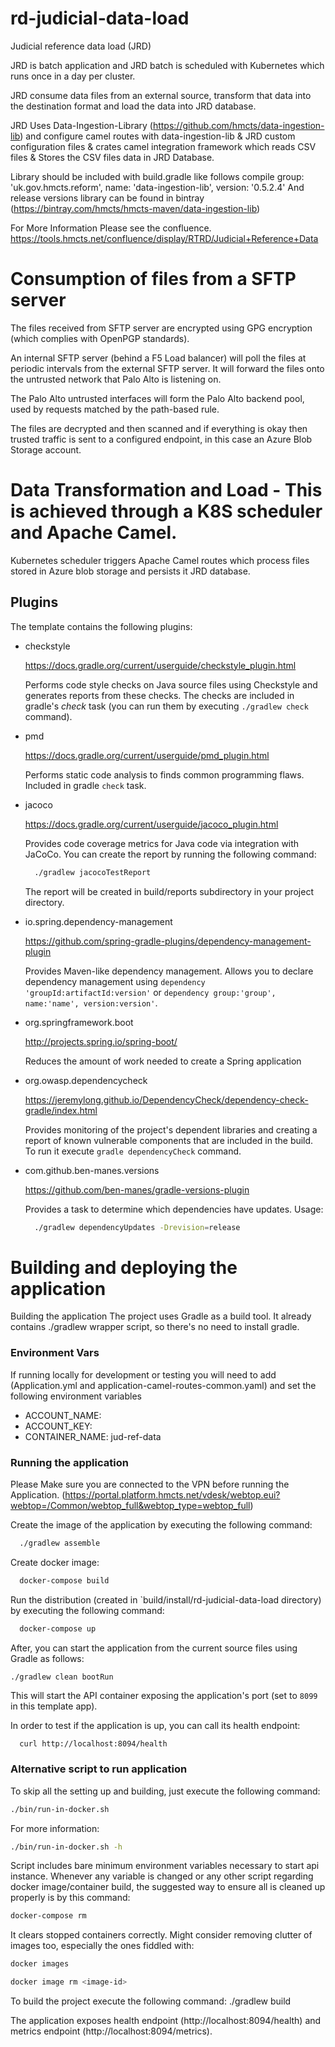 # rd-judicial-data-load
Judicial reference data load (JRD)
 
JRD is batch application and JRD batch is scheduled with Kubernetes which runs once in a day per cluster.

JRD consume data files from an external source, transform that data into the destination format 
and load the data into JRD database. 

JRD Uses Data-Ingestion-Library (https://github.com/hmcts/data-ingestion-lib) and configure camel routes with
data-ingestion-lib & JRD custom configuration files & crates camel integration framework which reads CSV files & Stores
the CSV files data in JRD Database. 

Library should be included with build.gradle like follows
compile group: 'uk.gov.hmcts.reform', name: 'data-ingestion-lib', version: '0.5.2.4'
And release versions library can be found in bintray (https://bintray.com/hmcts/hmcts-maven/data-ingestion-lib)  

For More Information Please see the confluence.
https://tools.hmcts.net/confluence/display/RTRD/Judicial+Reference+Data

# Consumption of files from a SFTP server
The files received from SFTP server are encrypted using GPG encryption (which complies with OpenPGP standards).

An internal SFTP server (behind a F5 Load balancer) will poll the files at periodic intervals from the  external SFTP server. It will forward the files onto the untrusted network that Palo Alto is listening on.

The Palo Alto untrusted interfaces will form the Palo Alto backend pool, used by requests matched by the path-based rule.

The files are decrypted and then scanned and if everything is okay then trusted traffic is sent to a configured endpoint, in this case an Azure Blob Storage account.

# Data Transformation and Load - This is achieved through a K8S scheduler and Apache Camel.
Kubernetes scheduler triggers Apache Camel routes which process files stored in Azure blob storage and persists it JRD database.

## Plugins

The template contains the following plugins:

  * checkstyle

    https://docs.gradle.org/current/userguide/checkstyle_plugin.html

    Performs code style checks on Java source files using Checkstyle and generates reports from these checks.
    The checks are included in gradle's *check* task (you can run them by executing `./gradlew check` command).

  * pmd

    https://docs.gradle.org/current/userguide/pmd_plugin.html

    Performs static code analysis to finds common programming flaws. Included in gradle `check` task.


  * jacoco

    https://docs.gradle.org/current/userguide/jacoco_plugin.html

    Provides code coverage metrics for Java code via integration with JaCoCo.
    You can create the report by running the following command:

    ```bash
      ./gradlew jacocoTestReport
    ```

    The report will be created in build/reports subdirectory in your project directory.

  * io.spring.dependency-management

    https://github.com/spring-gradle-plugins/dependency-management-plugin

    Provides Maven-like dependency management. Allows you to declare dependency management
    using `dependency 'groupId:artifactId:version'`
    or `dependency group:'group', name:'name', version:version'`.

  * org.springframework.boot

    http://projects.spring.io/spring-boot/

    Reduces the amount of work needed to create a Spring application

  * org.owasp.dependencycheck

    https://jeremylong.github.io/DependencyCheck/dependency-check-gradle/index.html

    Provides monitoring of the project's dependent libraries and creating a report
    of known vulnerable components that are included in the build. To run it
    execute `gradle dependencyCheck` command.

  * com.github.ben-manes.versions

    https://github.com/ben-manes/gradle-versions-plugin

    Provides a task to determine which dependencies have updates. Usage:

    ```bash
      ./gradlew dependencyUpdates -Drevision=release
    ```


# Building and deploying the application
Building the application
The project uses Gradle as a build tool. It already contains ./gradlew wrapper script, so there's no need to install gradle.


### Environment Vars

If running locally for development or testing you will need to add (Application.yml and application-camel-routes-common.yaml) and set the following environment variables

* ACCOUNT_NAME: <The actual account name. Please check with the dev team for more information.>
* ACCOUNT_KEY: <The actual account key. Please check with the dev team for more information.>
* CONTAINER_NAME: jud-ref-data

### Running the application

Please Make sure you are connected to the VPN before running the Application.
(https://portal.platform.hmcts.net/vdesk/webtop.eui?webtop=/Common/webtop_full&webtop_type=webtop_full)


Create the image of the application by executing the following command:

```bash
  ./gradlew assemble
```

Create docker image:

```bash
  docker-compose build
```

Run the distribution (created in `build/install/rd-judicial-data-load directory)
by executing the following command:

```bash
  docker-compose up
```

After, you can start the application from the current source files using Gradle as follows:

```
./gradlew clean bootRun
```


This will start the API container exposing the application's port
(set to `8099` in this template app).

In order to test if the application is up, you can call its health endpoint:

```bash
  curl http://localhost:8094/health
```


### Alternative script to run application

To skip all the setting up and building, just execute the following command:

```bash
./bin/run-in-docker.sh
```

For more information:

```bash
./bin/run-in-docker.sh -h
```

Script includes bare minimum environment variables necessary to start api instance. Whenever any variable is changed or any other script regarding docker image/container build, the suggested way to ensure all is cleaned up properly is by this command:

```bash
docker-compose rm
```

It clears stopped containers correctly. Might consider removing clutter of images too, especially the ones fiddled with:

```bash
docker images

docker image rm <image-id>
```

To build the project execute the following command:
  ./gradlew build

The application exposes health endpoint (http://localhost:8094/health) and metrics endpoint
(http://localhost:8094/metrics).
